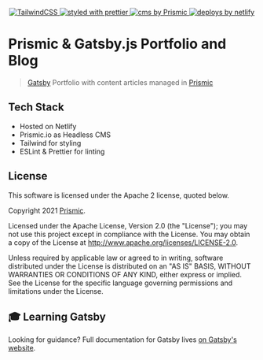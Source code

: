 <p align="center">
  <a href="https://https://tailwindcss.com/">
    <img alt="TailwindCSS" src="https://img.shields.io/badge/tailwindcss-%2338B2AC.svg?&style=for-the-badge&logo=tailwind-css&logoColor=white"/>
  </a>
  <a href="https://github.com/prettier/prettier">
    <img
      src="https://img.shields.io/badge/styled_with-prettier-ff69b4.svg?style=flat-square"
      alt="styled with prettier"
    />
  </a>  
  <a href="https://prismic.io/">
    <img
      src="https://img.shields.io/badge/cms-prismic.io-2d2b59.svg?style=flat-square"
      alt="cms by Prismic"
    />
  </a>
  <a href="https://www.netlify.com">
    <img
      src="https://img.shields.io/badge/deploys%20by-netlify-00c7b7.svg?style=flat-square"
      alt="deploys by netlify"
    />
  </a>
</p>


# Prismic & Gatsby.js Portfolio and Blog
> [Gatsby](https://www.gatsbyjs.org/) Portfolio with content articles managed in [Prismic](https://prismic.io)


## Tech Stack

- Hosted on Netlify
- Prismic.io as Headless CMS
- Tailwind for styling
- ESLint & Prettier for linting

## License

This software is licensed under the Apache 2 license, quoted below.

Copyright 2021 [Prismic](http://prismic.io/).

Licensed under the Apache License, Version 2.0 (the "License"); you may not use this project except in compliance with the License. You may obtain a copy of the License at http://www.apache.org/licenses/LICENSE-2.0.

Unless required by applicable law or agreed to in writing, software distributed under the License is distributed on an "AS IS" BASIS, WITHOUT WARRANTIES OR CONDITIONS OF ANY KIND, either express or implied. See the License for the specific language governing permissions and limitations under the License.

## 🎓 Learning Gatsby

Looking for guidance? Full documentation for Gatsby lives [on Gatsby's website](https://www.gatsbyjs.org/).
